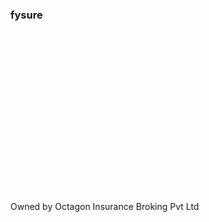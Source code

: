### fysure












</br></br></br></br></br></br></br></br></br></br></br></br></br></br></br></br>
Owned by Octagon Insurance Broking Pvt Ltd
